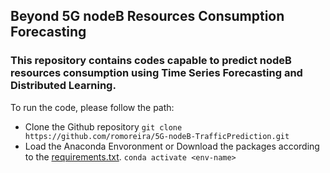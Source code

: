 ## Beyond 5G nodeB Resources Consumption Forecasting

### This repository contains codes capable to predict nodeB resources consumption using Time Series Forecasting and Distributed Learning.

To run the code, please follow the path:

* Clone the Github repository `git clone https://github.com/romoreira/5G-nodeB-TrafficPrediction.git`
* Load the Anaconda Envoronment or Download the packages according to the [requirements.txt](https://github.com/romoreira/5G-nodeB-TrafficPrediction/blob/7a204b00a05c25584cfcffcae2e290df019c49e0/requirements.txt). `conda activate <env-name>`
